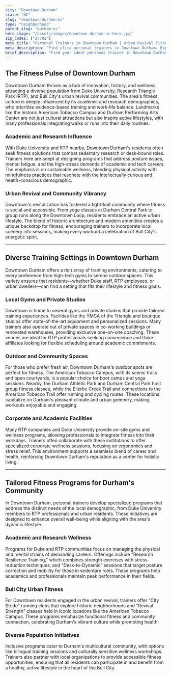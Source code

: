```yaml
---
city: "Downtown Durham"
state: "NC"
slug: "downtown-durham-nc"
type: "neighborhood"
parent_slug: "durham-nc"
hero_image: "/assets/images/downtown-durham-nc-hero.jpg"
zip_codes: ["27701"]
meta_title: "Personal Trainers in Downtown Durham | Urban Revival Fitness"
meta_description: "Find elite personal trainers in Downtown Durham. Experts in American Tobacco Campus wellness, urban professional fitness, and Bull City's vibrant downtown scene."
brief_description: "Find your ideal personal trainer in Downtown Durham, NC, and achieve your fitness goals in the heart of the Bull City. Our expert matching service connects you with certified trainers who understand the unique needs of Duke University affiliates, RTP professionals, and urban residents. Whether you seek weight loss, strength training, or stress management, we pair you with the perfect coach for private sessions at local gyms, corporate facilities, or outdoor spots like the American Tobacco Campus. Start your personalized fitness journey in Downtown Durham today!"
---
```

## The Fitness Pulse of Downtown Durham

Downtown Durham thrives as a hub of innovation, history, and wellness, attracting a diverse population from Duke University, Research Triangle Park (RTP), and Bull City's urban revival communities. The area's fitness culture is deeply influenced by its academic and research demographics, who prioritize evidence-based training and work-life balance. Landmarks like the historic American Tobacco Campus and Durham Performing Arts Center are not just cultural attractions but also inspire active lifestyles, with many professionals integrating walks or runs into their daily routines.

### Academic and Research Influence
With Duke University and RTP nearby, Downtown Durham's residents often seek fitness solutions that combat sedentary research or desk-bound roles. Trainers here are adept at designing programs that address posture issues, mental fatigue, and the high-stress demands of academic and tech careers. The emphasis is on sustainable wellness, blending physical activity with mindfulness practices that resonate with the intellectually curious and health-conscious demographic.

### Urban Revival and Community Vibrancy
Downtown's revitalization has fostered a tight-knit community where fitness is social and accessible. From yoga classes at Durham Central Park to group runs along the Downtown Loop, residents embrace an active urban lifestyle. The blend of historic architecture and modern amenities creates a unique backdrop for fitness, encouraging trainers to incorporate local scenery into sessions, making every workout a celebration of Bull City's energetic spirit.

---

## Diverse Training Settings in Downtown Durham

Downtown Durham offers a rich array of training environments, catering to every preference from high-tech gyms to serene outdoor spaces. This variety ensures that residents—whether Duke staff, RTP employees, or urban dwellers—can find a setting that fits their lifestyle and fitness goals.

### Local Gyms and Private Studios
Downtown is home to several gyms and private studios that provide tailored training experiences. Facilities like the YMCA of the Triangle and boutique studios offer state-of-the-art equipment and personalized sessions. Many trainers also operate out of private spaces in co-working buildings or renovated warehouses, providing exclusive one-on-one coaching. These venues are ideal for RTP professionals seeking convenience and Duke affiliates looking for flexible scheduling around academic commitments.

### Outdoor and Community Spaces
For those who prefer fresh air, Downtown Durham's outdoor spots are perfect for fitness. The American Tobacco Campus, with its scenic trails and open courtyards, is a popular choice for boot camps and yoga sessions. Nearby, the Durham Athletic Park and Durham Central Park host group fitness classes, while the Ellerbe Creek Trail and connections to the American Tobacco Trail offer running and cycling routes. These locations capitalize on Durham's pleasant climate and urban greenery, making workouts enjoyable and engaging.

### Corporate and Academic Facilities
Many RTP companies and Duke University provide on-site gyms and wellness programs, allowing professionals to integrate fitness into their workdays. Trainers often collaborate with these institutions to offer specialized corporate wellness sessions, focusing on ergonomics and stress relief. This environment supports a seamless blend of career and health, reinforcing Downtown Durham's reputation as a center for holistic living.

---

## Tailored Fitness Programs for Durham's Community

In Downtown Durham, personal trainers develop specialized programs that address the distinct needs of the local demographic, from Duke University members to RTP professionals and urban residents. These initiatives are designed to enhance overall well-being while aligning with the area's dynamic lifestyle.

### Academic and Research Wellness
Programs for Duke and RTP communities focus on managing the physical and mental strains of demanding careers. Offerings include "Research Resilience Training," which combines strength exercises with stress-reduction techniques, and "Desk-to-Dynamic" sessions that target posture correction and mobility for those in sedentary roles. These programs help academics and professionals maintain peak performance in their fields.

### Bull City Urban Fitness
For Downtown residents engaged in the urban revival, trainers offer "City Stride" running clubs that explore historic neighborhoods and "Revival Strength" classes held in iconic locations like the American Tobacco Campus. These programs emphasize functional fitness and community connection, celebrating Durham's vibrant culture while promoting health.

### Diverse Population Initiatives
Inclusive programs cater to Durham's multicultural community, with options like bilingual training sessions and culturally sensitive wellness workshops. Trainers also partner with local organizations to provide accessible fitness opportunities, ensuring that all residents can participate in and benefit from a healthy, active lifestyle in the heart of the Bull City.